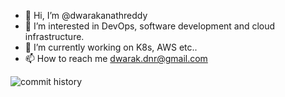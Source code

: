 - 👋 Hi, I’m @dwarakanathreddy
- 👀 I’m interested in DevOps, software development and cloud infrastructure.
- 🌱 I’m currently working on K8s, AWS etc..
- 📫 How to reach me dwarak.dnr@gmail.com


![commit history](https://user-images.githubusercontent.com/7436107/220700898-25eb97db-44b8-4ac9-a0af-0c6e41089dd0.png)
